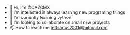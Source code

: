 - 👋 Hi, I’m @CAZOMX
- 👀 I’m interested in always learning new programing things  
- 🌱 I’m currently learning python
- 💞️ I’m looking to collaborate on small new proyects
- 📫 How to reach me jeffcarlos2001@hotmail.com

<!---
CAZOMX/CAZOMX is a ✨ special ✨ repository because its `README.md` (this file) appears on your GitHub profile.
You can click the Preview link to take a look at your changes.
--->
